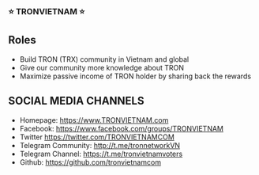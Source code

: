 ### ⭐️ TRONVIETNAM ⭐️





## Roles
- Build TRON (TRX) community in Vietnam and global
- Give our community more knowledge about TRON
- Maximize passive income of TRON holder by sharing back the rewards

## SOCIAL MEDIA CHANNELS
- Homepage: https://www.TRONVIETNAM.com   
- Facebook:  https://www.facebook.com/groups/TRONVIETNAM 
- Twitter https://twitter.com/TRONVIETNAMCOM 
- Telegram Community: http://t.me/tronnetworkVN 
- Telegram Channel: https://t.me/tronvietnamvoters
- Github: https://github.com/tronvietnamcom

